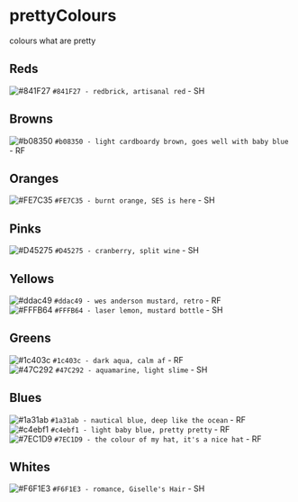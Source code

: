 # prettyColours
colours what are pretty

## Reds
![#841F27](https://placehold.it/15/841F27/000000?text=+) `#841F27 - redbrick, artisanal red` - SH  
## Browns
![#b08350](https://placehold.it/15/b08350/000000?text=+) `#b08350 - light cardboardy brown, goes well with baby blue` - RF  
## Oranges
![#FE7C35](https://placehold.it/15/FE7C35/000000?text=+) `#FE7C35 - burnt orange, SES is here` - SH  
## Pinks
![#D45275](https://placehold.it/15/D45275/000000?text=+) `#D45275 - cranberry, split wine` - SH  
## Yellows
![#ddac49](https://placehold.it/15/ddac49/000000?text=+) `#ddac49 - wes anderson mustard, retro` - RF  
![#FFFB64](https://placehold.it/15/FFFB64/000000?text=+) `#FFFB64 - laser lemon, mustard bottle` - SH  
## Greens
![#1c403c](https://placehold.it/15/1c403c/000000?text=+) `#1c403c - dark aqua, calm af` - RF  
![#47C292](https://placehold.it/15/47C292/000000?text=+) `#47C292 - aquamarine, light slime` - SH  
## Blues
![#1a31ab](https://placehold.it/15/1a31ab/000000?text=+) `#1a31ab - nautical blue, deep like the ocean` - RF  
![#c4ebf1](https://placehold.it/15/c4ebf1/000000?text=+) `#c4ebf1 - light baby blue, pretty pretty` - RF  
![#7EC1D9](https://placehold.it/15/7EC1D9/000000?text=+) `#7EC1D9 - the colour of my hat, it's a nice hat` - RF 
## Whites
![#F6F1E3](https://placehold.it/15/F6F1E3/000000?text=+) `#F6F1E3 - romance, Giselle's Hair` - SH  
